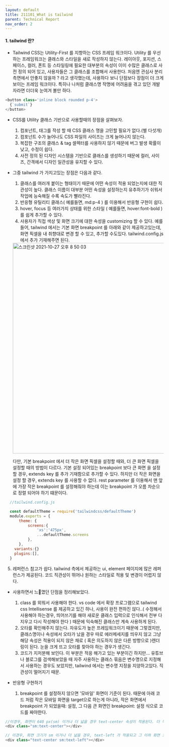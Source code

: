 ```yaml
---
layout: default
title: 211101_What is tailwind
parent: Technical Report
nav_order: 2
---
```


#### 1. tailwind 란?
- Tailwind CSS는 Utility-First 를 지향하는 CSS 프레임 워크이다. Utility 를 우선하는 프레임워크는 클래스와 스타일을 새로 작성하지 않는다. 레이아웃, 포지션, 스페이스, 컬러, 폰트 등 스타일링에 필요한 대부분의 속성이 이미 수많은 클래스로 사전 정의 되어 있고, 사용자들은 그 클래스를 조합해서 사용한다. 처음엔 관심사 분리 측면에서 안좋지 않을까 ? 라고 생각했는데, 사용하다 보니 단점보다 장점이 더 크게 보이는 프레임 워크이다. 특히나 나처럼 클래스명 작명에 어려움을 겪고 있던 개발자라면 더더욱 눈여겨 볼만 하다.


```js
<button class='inline block rounded p-4'>
  {`submit`}
</button>
```


- CSS를 Utility 클래스 기반으로 사용할때의 장점을 살펴보자.
  1. 컴포넌트, 태그를 작성 할 때 CSS 클래스 명을 고민할 필요가 없다.(별 다섯개)
  2. 컴포넌트 수가 늘어나도 CSS 파일의 사이즈는 크게 늘어나지 않는다.
  3. 복잡한 구조의 클래스 & tag 셀렉터를 사용하지 않기 때문에 버그 발생 확률이 낮고, 수정이 쉽다.
  4. 사전 정의 된 디자인 시스템을 기반으로 클래스를 생성하기 때문에 컬러, 사이즈, 간격에서 디자인 일관성을 유지할 수 있다.

- 그중 tailwind 가 가지고있는 장점은 다음과 같다.
  1. 클래스를 여러개 붙이는 형태이기 때문에 어떤 속성이 적용 되었는지에 대한 직관성이 높다. 클래스 이름이 대부분 어떤 속성을 설정하는지 유추하기가 쉬워서 작업에 능숙해질 수록 속도가 빨라진다.
  2. 반응형 유틸리티 클래스( 예를들면, md:p-4 ) 를 이용해서 반응형 구현이 쉽다.
  3. hover, focus 등 여러가지 상태를 위한 스타일 ( 예를들면, hover:font-bold ) 를 쉽게 추가할 수 있다.
  4. 사용자가 직접 색상 및 화면 크기에 대한 속성을 customizing 할 수 있다. 예를들어, tailwind 에서는 기본 화면 breakpoint 를 아래와 같이 제공하고있는데, 화면 픽셀을 내 취향대로 변경 할 수 있고, 추가할 수도있다. tailwind.config.js 에서 추가 기재해주면 된다.

  <img width="669" alt="스크린샷 2021-10-27 오후 8 50 03" src="https://user-images.githubusercontent.com/75294638/139627870-19f084ac-ce33-4818-98d6-4176e0910539.png">

  다만, 기본 breakpoint 에서 더 작은 화면 픽셀을 설정할 때와, 더 큰 화면 픽셀을 설정할 때의 방법이 다르다.
  기본 설정 되어있는 breakpoint 보다 큰 화면 을 설정 할 경우, extends key 를 추가 기재함으로 추가할 수 있다.
  하지만 더 작은 화면을 설정 할 경우, extends key 를 사용할 수 없다. 
  rest parameter 를 이용해서 맨 앞에 가장 작은 breakpoint 를 설정해줘야 하는데 이는 breakpoint 가 오름 차순으로 정렬 되어야 하기 떄문이다. 

```js
  //tailwind.config.js

  const defaultTheme = require('tailwindcss/defaultTheme')
  module.exports = {
      theme: {
          screens:{
              'xs':'475px',
              ...defaultTheme.screens
          },
      },
    variants:{}
    plugins:[],
  }
```

  5. 레퍼런스 참고가 쉽다. tailwind 측에서 제공하는 ui, element 페이지에 많은 레퍼런스가 제공된다. 코드 직관성이 뛰어나 원하는 스타일로 적용 및 변경이 어렵지 않다.

- 사용하면서 느꼈던 단점을 정리해보았다.
  1. class 를 외워서 사용해야 한다. vs code 에서 확장 프로그램으로 tailwind css Intellisense 를 제공하고 있긴 하나, 사용이 완전 편하진 않다..( 수정해서 사용해야 하는경우, 띄어쓰기를 해야 새로운 클래스 입력으로 인식해서 전부 다 지우고 다시 작성해야 한다 ) 때문에 익숙해진 클래스만 계속 사용하게 된다.
  2. 오타를 확인해주지 않는다. 자유도가 높은 프레임워크이기 때문에 그렇겠지만, 클래스명이나 속성에서 오타가 났을 경우 따로 에러메세지를 띄우지 않고 그냥 해당 속성은 적용이 되지 않은 채로 ( 혹은 의도하지 않은 다른 방향으로 )렌더링이 된다. 눈을 크게 뜨고 오타를 찾아야 하는 경우가 생긴다.
  3. 코드가 지저분해 보인다. 이 부분은 적응 해가고 있는 부분이긴 하지만... 유튜브나 블로그를 검색해보았을 때 자주 사용하는 클래스 묶음은 변수명으로 지정해서 사용하는 경우도 보았지만, tailwind 에서는 변수명 지정을 지양하고있다. 직관성이 떨어지기 때문.


- 반응형 구현하기
  1. breakpoint 를 설정하지 않으면 '모바일' 화면이 기준이 된다. 때문에 아래 코드 처럼 작은 모바일 화면을 target으로 하는게 아니라, 작은 화면에서 breakpoint 가 되었을때: 설정, 그 다음 큰 화면인 breakpoint: 설정 식으로 코드를 짜야한다.

```js
//이경우, 화면이 640 px(sm) 이거나 더 넓을 경우 text-center 속성이 적용된다. 더 작은 화면일 경우 해당 속성은 적용되지 않는다.
<div class="sm:text-center"></div>
```

```js
// 이경우, 화면 크기가 sm 이거나 더 넓을 경우, text-left 가 적용되고 그 이하 화면 크기일 경우에는 text-center 속성이 적용된다.
<div class="text-center sm:text-left"></div>
```




